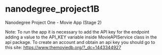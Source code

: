 # nanodegree_project1B
Nanodegree Project One - Movie App (Stage 2)

Note: To run the app it is necessary to add the API key for the endpoint adding a value to the API_KEY variable inside MovieAPIService class in the api package.
To create an account and obtain an api key you should go to this site: https://www.themoviedb.org/?_dc=1443344927